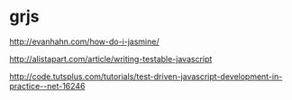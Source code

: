 # grjs

http://evanhahn.com/how-do-i-jasmine/

http://alistapart.com/article/writing-testable-javascript

http://code.tutsplus.com/tutorials/test-driven-javascript-development-in-practice--net-16246
